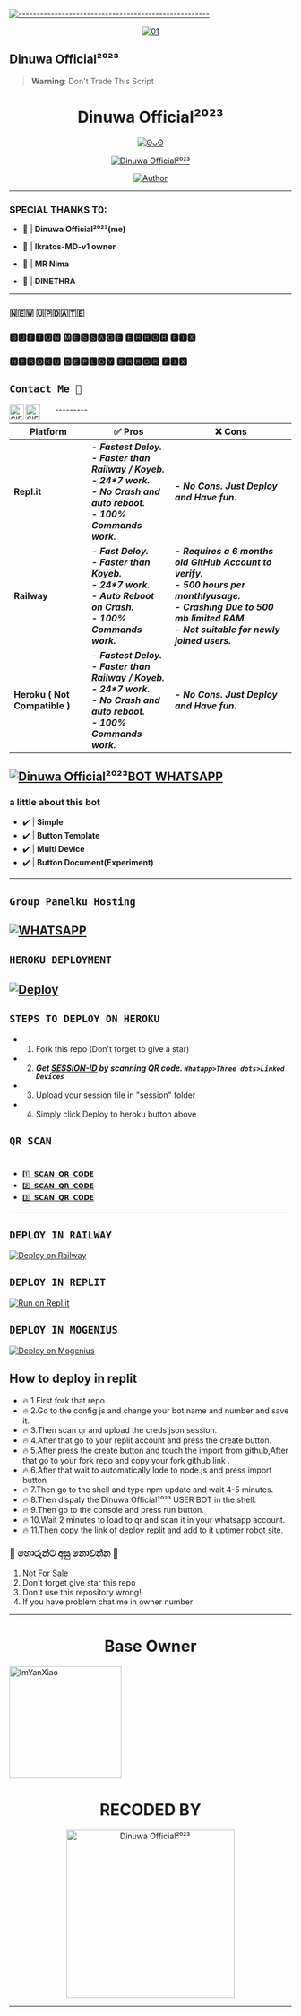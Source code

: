 [![-----------------------------------------------------](https://raw.githubusercontent.com/andreasbm/readme/master/assets/lines/colored.png)](#table-of-contents)
<p align="center">
    <a href="https://ibb.co/N6NMDtn"><img src="https://i.ibb.co/T1DqdYz/thumbnail.jpg" alt="01" border="0" /></a>
</p>

## Dinuwa Official²⁰²³

> **Warning**: Don't Trade This Script

<h1 align="center">Dinuwa Official²⁰²³</h1>
<p align="center">
  <a href="[https://github.com/dinuwah]"><img src="http://readme-typing-svg.herokuapp.com?color=FFFFFF&center=true&vCenter=true&multiline=false&lines=Dinuwa Official²⁰²³+BOT+Multi+Device;Base+ori+by+ImYanXiao;Recode+By+Dinuwa Official²⁰²³;Give+star+and+forks+this+Repo+:D;Follow+My+Github" alt="ʘᴗʘ">
</p>

<p align="center">
 <a href="#"><img title="Dinuwa Official²⁰²³" src="https://img.shields.io/badge/Whatshapp BOT-green?colorA=%23ff0000&colorB=%23017e40&style=for-the-badge"></a>
</p>
<p align="center">
<a href="https://github.com/dinuwah"><img title="Author" src="https://img.shields.io/badge/CREATOR-Dinuwa Official²⁰²³-green.svg?style=for-the-badge&logo=github"></a>

---------

### SPECIAL THANKS T0:
- 💖 | **Dinuwa Official²⁰²³(me)**
    
- 💖 | **Ikratos-MD-v1 owner** 
    
- 💖 | **MR Nima** 

- 💖 | **DINETHRA**
     
---------

### 🇳​​​​​🇪​​​​​🇼​​​​​ 🇺​​​​​🇵​​​​​🇩​​​​​🇦​​​​​🇹​​​​​🇪​​​​​

### 🅱🆄🆃🆃🅾🅽 🅼🅴🆂🆂🅰🅶🅴 🅴🆁🆁🅾🆁 🅵🅸🆇
### 🅷🅴🆁🅾🅺🆄 🅳🅴🅿🅻🅾🆈 🅴🆁🆁🅾🆁 🅵🅸🆇

                    
## ```Contact Me 💌``` 
  <a href="https://wa.me/94740804536">
    <img align="left" alt="SIEGRIN | Whastapp" width="26px" src="https://github.com/siegrin/siegrin/blob/main/Assets/Whatsapp.svg" />
  </a> &nbsp;&nbsp;
  <a href="mailto:dinethraoshada5@gmail.com">
    <img align="left" alt="SIEGRIN | Gmail" width="26px" src="https://github.com/siegrin/siegrin/blob/main/Assets/Gmail.svg" />
  </a> &nbsp;&nbsp;
---------

|    Platform      | :white_check_mark: Pros          |:x: Cons  |
| ----------- | ------------------ |-------|
| <b>Repl.it<b>   | - <b><i>Fastest Deloy.<br> - Faster than Railway / Koyeb. <br> - 24*7 work. <br> - No Crash and auto reboot.<br> - 100% Commands work.<b><i> | <b><i> - No Cons. Just Deploy and Have fun.<b><i>
| <b>Railway<b>    | - <b><i>Fast Deloy.<br> - Faster than Koyeb. <br> - 24*7 work. <br> - Auto Reboot on Crash.<br> - 100% Commands work.<b><i>    | <b><i> - Requires a 6 months old GitHub Account to verify.<br> - 500 hours per monthlyusage.<br> - Crashing Due to 500 mb limited RAM. <br> - Not suitable for newly joined users.<b><i>
| <b>Heroku ( Not Compatible )<b> | - <b><i>Fastest Deloy.<br> - Faster than Railway / Koyeb. <br> - 24*7 work. <br> - No Crash and auto reboot.<br> - 100% Commands work.<b><i> |<b><i> - No Cons. Just Deploy and Have fun.<b><i>|
    
[![Dinuwa Official²⁰²³BOT WHATSAPP](https://img.shields.io/badge/WhatsApp%20BOT-25D366?style=for-the-badge&logo=whatsapp&logoColor=white)](https://wa.me/94740804536) 
---------

### a little about this bot
- ✔️ | **Simple** 
- ✔️ | **Button Template** 
- ✔️ | **Multi Device** 
- ✔️ | **Button Document(Experiment)** 
---------

## ``Group Panelku Hosting``
[![WHATSAPP](https://img.shields.io/badge/Groups%20Panel-25D366?style=for-the-badge&logo=whatsapp&logoColor=white)](https://chat.whatsapp.com/Jyjqx7KBfgjDC7QcefHB1S) 
---------

## ```HEROKU DEPLOYMENT```

[![Deploy](https://www.herokucdn.com/deploy/button.svg)](https://heroku.com/deploy?template=https://github.com/dinuwah/Dinuwa-Official-USER-BOT-V2)
---------

## ```STEPS TO DEPLOY ON HEROKU```

- 1. Fork this repo (Don't forget to give a star)
- 2. ***Get [SESSION-ID](https://replit.com/@suddhs/Dinuwa-Official-USER-BOT-V3?output%20only=1&lite=1#thumbnail.jpg) by scanning QR code. `Whatapp>Three dots>Linked Devices`***
- 3. Upload your session file in "session" folder
- 4. Simply click Deploy to heroku button above

## ```QR SCAN```
# 

* [`1️⃣ 𝗦𝗖𝗔𝗡 𝗤𝗥 𝗖𝗢𝗗𝗘`](https://replit.com/@suddhs/Dinuwa-Official-USER-BOT-V3?output%20only=1&lite=1#thumbnail.jpg)
* [`2️⃣ 𝗦𝗖𝗔𝗡 𝗤𝗥 𝗖𝗢𝗗𝗘`](https://dinuwa-official-user-bot-v3.suddhs.repl.co)
* [`3️⃣ 𝗦𝗖𝗔𝗡 𝗤𝗥 𝗖𝗢𝗗𝗘`](https://replit.com/@suddhs/Dinuwa-Official-USER-BOT-V3?output%20only=1&lite=1#thumbnail.jpg)  
---------

## ```DEPLOY IN RAILWAY```

[![Deploy on Railway](https://railway.app/button.svg)](https://railway.app)

## ```DEPLOY IN REPLIT```
[![Run on Repl.it](https://repl.it/badge/github/xIKRATOSx/Ikratos-MD-v1)](https://replit.com)

## ```DEPLOY IN MOGENIUS```
[![Deploy on Mogenius](https://telegra.ph/file/946d83b461457a3c1598c.png)](https://studio.mogenius.com/studio/cloud-space/cloud-space-overview)

## How to deploy in replit

- 🔥 1.First fork that repo.
- 🔥 2.Go to the config js and change your bot name and number and save it.
- 🔥 3.Then scan qr and upload the creds json session.
- 🔥 4.After that go to your replit account and press the create button.
- 🔥 5.After press the create button and touch the import from github,After that go to your fork repo and copy your            fork github link .
- 🔥 6.After that wait to automatically lode to node.js and press import button
- 🔥 7.Then go to the shell and type npm update and wait 4-5 minutes.
- 🔥 8.Then dispaly the Dinuwa Official²⁰²³ USER BOT in the shell.
- 🔥 9.Then go to the console and press run button.
- 🔥 10.Wait 2 minutes to load to qr and scan it in your whatsapp account.
- 🔥 11.Then copy the link of deploy replit and add to it uptimer robot site.

### 📮 හොරුන්ට අසු නොවන්න 🤣
1. Not For Sale
2. Don't forget give star this repo
3. Don't use this repository wrong!
4. If you have problem chat me in owner number

---------

<h1 align="center">Base Owner</h1>

<a href="https://github.com/ImYanXiao"><img src="https://github.com/ImYanXiao.png" width="200" height="200" alt="ImYanXiao"/></a>

<h1 align="center">RECODED BY</h1>
<p align="center">
<a href="https://github.com/dinuwah"><img src="https://i.imgur.com/V0AfM7N.jpeg" width="300" height="300" alt="Dinuwa Official²⁰²³"/></a>
</p>

----------

